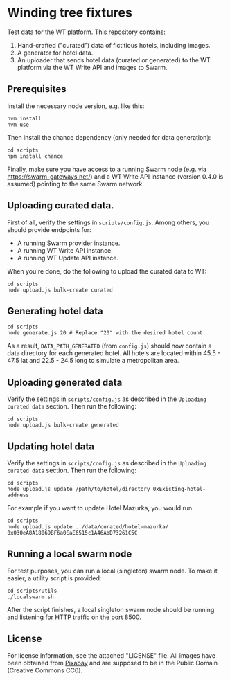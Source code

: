 # Winding tree fixtures

Test data for the WT platform. This repository contains:

1. Hand-crafted ("curated") data of fictitious hotels, including images.
2. A generator for hotel data.
3. An uploader that sends hotel data (curated or generated) to
   the WT platform via the WT Write API and images to Swarm.

## Prerequisites

Install the necessary node version, e.g. like this:

```
nvm install
nvm use
```

Then install the chance dependency (only needed for data
generation):

```
cd scripts
npm install chance
```

Finally, make sure you have access to a running Swarm node
(e.g. via https://swarm-gateways.net/) and a WT Write API instance
(version 0.4.0 is assumed) pointing to the same Swarm network.

## Uploading curated data.

First of all, verify the settings in `scripts/config.js`. Among
others, you should provide endpoints for:

  - A running Swarm provider instance.
  - A running WT Write API instance.
  - A running WT Update API instance.

When you're done, do the following to upload the curated data
to WT:

```
cd scripts
node upload.js bulk-create curated
```

## Generating hotel data

```
cd scripts
node generate.js 20 # Replace "20" with the desired hotel count.
```

As a result, `DATA_PATH_GENERATED` (from `config.js`) should now
contain a data directory for each generated hotel. All hotels
are located within 45.5 - 47.5 lat and 22.5 - 24.5 long to
simulate a metropolitan area.

## Uploading generated data

Verify the settings in `scripts/config.js` as described in the
`Uploading curated data` section. Then run the following:

```
cd scripts
node upload.js bulk-create generated
```

## Updating hotel data
Verify the settings in `scripts/config.js` as described in the
`Uploading curated data` section. Then run the following:

```
cd scripts
node upload.js update /path/to/hotel/directory 0xExisting-hotel-address
```

For example if you want to update Hotel Mazurka, you would run
```
cd scripts
node upload.js update ../data/curated/hotel-mazurka/ 0x030eA8A18069BF6a0EaE6515c1A46AbD73261C5C
```


## Running a local swarm node

For test purposes, you can run a local (singleton) swarm node. To make it
easier, a utility script is provided:

```
cd scripts/utils
./localswarm.sh
```

After the script finishes, a local singleton swarm node should
be running and listening for HTTP traffic on the port 8500.

## License

For license information, see the attached "LICENSE" file. All
images have been obtained from [Pixabay](https://pixabay.com)
and are supposed to be in the Public Domain (Creative Commons
CC0).
